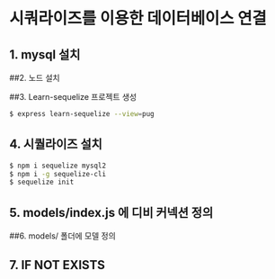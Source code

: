 

# 시쿼라이즈를 이용한 데이터베이스 연결

## 1. mysql 설치

##2.  노드 설치 

##3. Learn-sequelize 프로젝트 생성

~~~~bash
$ express learn-sequelize --view=pug
~~~~

## 4. 시퀄라이즈 설치


~~~bash
$ npm i sequelize mysql2	
$ npm i -g sequelize-cli
$ sequelize init
~~~

## 5. models/index.js 에 디비 커넥션 정의

##6. models/ 폴더에 모델 정의

## 7. IF NOT EXISTS

